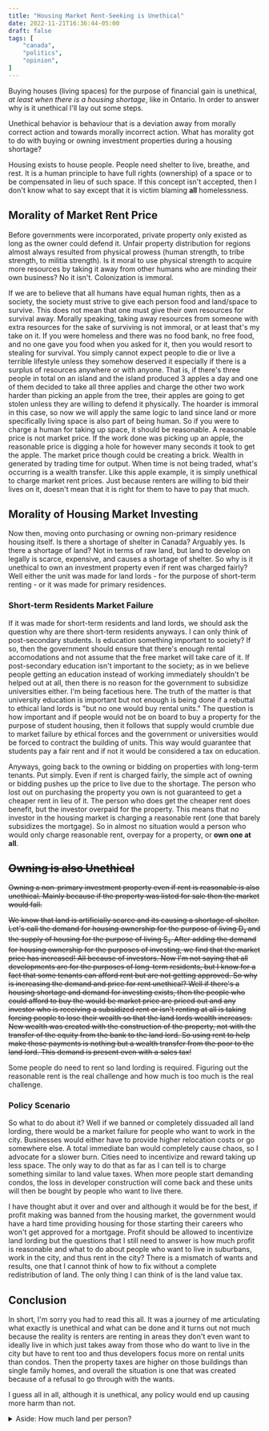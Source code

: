 ```yaml
---
title: "Housing Market Rent-Seeking is Unethical"
date: 2022-11-21T16:36:44-05:00
draft: false
tags: [
    "canada",
    "politics",
    "opinion",
]
---
```


Buying houses (living spaces) for the purpose of financial gain is unethical, _at least when there is a housing shortage_, like in Ontario. In order to answer why is it unethical I'll lay out some steps.

Unethical behavior is behaviour that is a deviation away from morally correct action and towards morally incorrect action. What has morality got to do with buying or owning investment properties during a housing shortage?

Housing exists to house people. People need shelter to live, breathe, and rest. It is a human principle to have full rights (ownership) of a space or to be compensated in lieu of such space. If this concept isn't accepted, then I don't know what to say except that it is victim blaming **all** homelessness.

## Morality of Market Rent Price

Before governments were incorporated, private property only existed as long as the owner could defend it. Unfair property distribution for regions almost always resulted from physical prowess (human strength, to tribe strength, to militia strength). Is it moral to use physical strength to acquire more resources by taking it away from other humans who are minding their own business? No it isn't. Colonization is immoral.

If we are to believe that all humans have equal human rights, then as a society, the society must strive to give each person food and land/space to survive. This does not mean that one must give their own resources for survival away. Morally speaking, taking away resources from someone with extra resources for the sake of surviving is not immoral, or at least that's my take on it. If you were homeless and there was no food bank, no free food, and no one gave you food when you asked for it, then you would resort to stealing for survival. You simply cannot expect people to die or live a terrible lifestyle unless they somehow deserved it especially if there is a surplus of resources anywhere or with anyone.
That is, if there's three people in total on an island and the island produced 3 apples a day and one of them decided to take all three applies and charge the other two work harder than picking an apple from the tree, their apples are going to get stolen unless they are willing to defend it physically. The hoarder is immoral in this case, so now we will apply the same logic to land since land or more specifically living space is also part of being human. So if you were to charge a human for taking up space, it should be reasonable. A reasonable price is not market price. If the work done was picking up an apple, the reasonable price is digging a hole for however many seconds it took to get the apple. The market price though could be creating a brick. Wealth in generated by trading time for output. When time is not being traded, what's occurring is a wealth transfer. Like this apple example, it is simply unethical to charge market rent prices. Just because renters are willing to bid their lives on it, doesn't mean that it is right for them to have to pay that much.

## Morality of Housing Market Investing

Now then, moving onto purchasing or owning non-primary residence housing itself.
Is there a shortage of shelter in Canada? Arguably yes. Is there a shortage of land? Not in terms of raw land, but land to develop on legally is scarce, expensive, and causes a shortage of shelter.
So why is it unethical to own an investment property even if rent was charged fairly? Well either the unit was made for land lords - for the purpose of short-term renting - or it was made for primary residences.

### Short-term Residents Market Failure

If it was made for short-term residents and land lords, we should ask the question why are there short-term residents anyways. I can only think of post-secondary students. Is education something important to society? If so, then the government should ensure that there's enough rental accomodations and not assume that the free market will take care of it. If post-secondary education isn't important to the society; as in we believe people getting an education instead of working immediately shouldn't be helped out at all, then there is no reason for the government to subsidize universities either. I'm being facetious here. The truth of the matter is that university education is important but not enough is being done if a rebuttal to ethical land lords is "but no one would buy rental units." The question is how important and if people would not be on board to buy a property for the purpose of student housing, then it follows that supply would crumble due to market failure by ethical forces and the government or universities would be
forced to contract the building of units. This way would guarantee that students pay a fair rent and if not it would be considered a tax on education.

Anyways, going back to the owning or bidding on properties with long-term tenants. Put simply. Even if rent is charged fairly, the simple act of owning or bidding pushes up the price to live due to the shortage.
The person who lost out on purchasing the property you own is not guaranteed to get a cheaper rent in lieu of it. The person who does get the cheaper rent does benefit, but the investor overpaid for the property. This means that no investor in the housing market is charging a reasonable rent (one that barely subsidizes the mortgage). So in almost no situation would a person who would only charge reasonable rent, overpay for a property, or **own one at all**.

## ~~Owning is also Unethical~~

~~Owning a non-primary investment property even if rent is reasonable is also unethical. Mainly because if the property was listed for sale then the market would fall.~~

~~We know that land is artificially scarce and its causing a shortage of shelter. Let's call the demand for housing ownership for the purpose of living D<sub>1</sub> and the supply of housing for the purpose of living S<sub>1</sub>. After adding the demand for housing ownership for the purposes of investing, we find that the market price has increased! All because of investors. Now I'm not saying that all developments are for the purposes of long-term residents, but I know for a fact that some tenants can afford rent but are not getting approved. So why is increasing the demand and price for rent unethical? Well if there's a housing shortage and demand for investing exists, then the people who could afford to buy the would be market price are priced out and any investor who is receiving a subsidized rent or isn't renting at all is taking forcing people to lose their wealth so that the land lords wealth increases. New wealth was created with the construction of the property, not with the transfer of the equity from the bank to the land lord. So using rent to help make those payments is nothing but a wealth transfer from the poor to the land lord. This demand is present even with a sales tax!~~

Some people do need to rent so land lording is required. Figuring out the reasonable rent is the real challenge and how much is too much is the real challenge.

### Policy Scenario

So what to do about it? Well if we banned or completely dissuaded all land lording, there would be a market failure for people who want to work in the city. Businesses would either have to provide higher relocation costs or go somewhere else. A total immediate ban would completely cause chaos, so I advocate for a slower burn. Cities need to incentivize and reward taking up less space. The only way to do that as far as I can tell is to charge something similar to land value taxes. When more people start demanding condos, the loss in developer construction will come back and these units will then be bought by people who want to live there.

I have thought abut it over and over and although it would be for the best, if profit making was banned from the housing market, the government would have a hard time providing housing for those starting their careers who won't get approved for a mortgage. Profit should be allowed to incentivize land lording but the questions that I still need to answer is how much profit is reasonable and what to do about people who want to live in suburbans, work in the city, and thus rent in the city? There is a mismatch of wants and results, one that I cannot think of how to fix without a complete redistribution of land. The only thing I can think of is the land value tax.

## Conclusion

In short, I'm sorry you had to read this all. It was a journey of me articulating what exactly is unethical and what can be done and it turns out not much because the reality is renters are renting in areas they don't even want to ideally live in which just takes away from those who do want to live in the city but have to rent too and thus developers focus more on rental units than condos. Then the property taxes are higher on those buildings than single family homes, and overall the situation is one that was created because of a refusal to go through with the wants.

I guess all in all, although it is unethical, any policy would end up causing more harm than not.

<details>
<summary>Aside: How much land per person?</summary>
In Canada if we split 9.985 million km^2 by 38.25 M, each person would receive
261,000 km^2. Now that is a lot of land simply to live, and an ideal amount of space is subjective. If we assume that in an ideal population each person has two kids, then we can use the average square feet a family of four uses to get
the number of square feet a person needs to live. According ot [realtor.ca](https://www.realtor.ca/map#view=list&Sort=6-D&PropertyTypeGroupID=1&PropertySearchTypeId=1&TransactionTypeId=2&BedRange=4-0&BathRange=4-0&OwnershipTypeGroupId=2&Currency=CAD), these homes are 1600 - 5000 SQFT. Let's be conservative in our calculations and so we get 1,250 SQFT / person to live without compromise.
</details>
